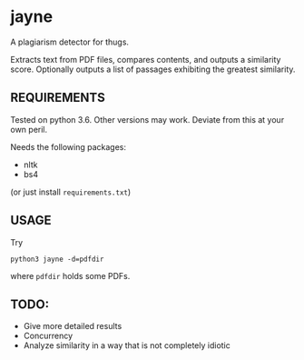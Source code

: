 # jayne

A plagiarism detector for thugs.

Extracts text from PDF files, compares contents, and outputs a similarity score. Optionally outputs a list of passages exhibiting the greatest similarity.

## REQUIREMENTS

Tested on python 3.6. Other versions may work. Deviate from this at your own peril.

Needs the following packages:

 - nltk
 - bs4

(or just install `requirements.txt`)

## USAGE

Try
```
python3 jayne -d=pdfdir
```
where `pdfdir` holds some PDFs.

## TODO:

 - Give more detailed results
 - Concurrency
 - Analyze similarity in a way that is not completely idiotic
